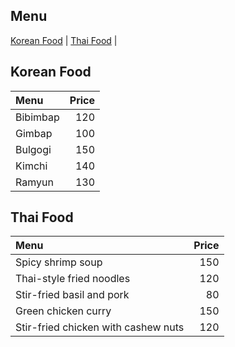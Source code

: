 ## Menu

[Korean Food](#korean-food) | [Thai Food](#thai-food) |

## Korean Food

|  Menu     | Price   |
|:----------|--------:|
| Bibimbap  | 120     |
| Gimbap    | 100     |
| Bulgogi   | 150     |
| Kimchi    | 140     |
| Ramyun    | 130     |

## Thai Food

| Menu                                  | Price  |
|:--------------------------------------|-------:|
| Spicy shrimp soup                  |   150  |
| Thai-style fried noodles           |   120  |
| Stir-fried basil and pork          |   80   |
| Green chicken curry                |   150  |
| Stir-fried chicken with cashew nuts|  120   |
